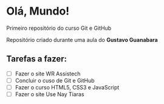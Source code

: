 # Olá, Mundo!
 Primeiro repositório do curso Git e GitHub

 Repositório criado durante uma aula do **Gustavo Guanabara**

## Tarefas a fazer:

- [ ] Fazer o site WR Assistech
- [ ] Concluir o cuso de Git e GitHub
- [ ] Fazer o curso HTML5, CSS3 e JavaScript
- [ ] Fazer o site Use Nay Tiaras
